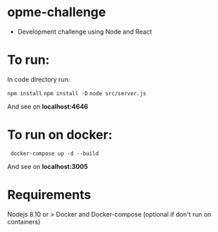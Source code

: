 # opme-challenge

- Development challenge using Node and React


# To run:
In code directory run:

`npm install`
`npm install -D`
`node src/server.js`

And see on **localhost:4646**

# To run on docker:
` docker-compose up -d --build`

And see on **localhost:3005**

# Requirements 
Nodejs 8.10 or >
Docker and Docker-compose (optional if don't run on containers)